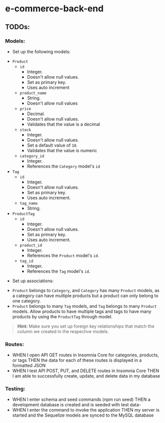 # e-commerce-back-end

## TODOs:

### Models: 

- Set up the following models:
* `Product`
  * `id`
    * Integer.
    * Doesn't allow null values.
    * Set as primary key.
    * Uses auto increment
  * `product_name`
    * String.
    * Doesn't allow null values
  * `price`
    * Decimal.
    * Doesn't allow null values.
    * Validates that the value is a decimal
  * `stock`
    * Integer.
    * Doesn't allow null values.
    * Set a default value of `10`.
    * Validates that the value is numeric
  * `category_id`
    * Integer.
    * References the `Category` model's `id`
* `Tag`
  * `id`
    * Integer.
    * Doesn't allow null values.
    * Set as primary key.
    * Uses auto increment.
  * `tag_name`
    * String.
* `ProductTag`
  * `id`
    * Integer.
    * Doesn't allow null values.
    * Set as primary key.
    * Uses auto increment.
  * `product_id`
    * Integer.
    * References the `Product` model's `id`.
  * `tag_id`
    * Integer.
    * References the `Tag` model's `id`.




- Set up associations:
* `Product` belongs to `Category`, and `Category` has many `Product` models, as a category can have multiple products but a product can only belong to one category.
* `Product` belongs to many `Tag` models, and `Tag` belongs to many `Product` models. Allow products to have multiple tags and tags to have many products by using the `ProductTag` through model.
> **Hint:** Make sure you set up foreign key relationships that match the column we created in the respective models.


### Routes:
- WHEN I open API GET routes in Insomnia Core for categories, products, or tags THEN the data for each of these routes is displayed in a formatted JSON
- WHEN I test API POST, PUT, and DELETE routes in Insomnia Core THEN I am able to successfully create, update, and delete data in my database

### Testing:
- WHEN I enter schema and seed commands (npm run seed) THEN a development database is created and is seeded with test data- 
- WHEN I enter the command to invoke the application THEN my server is started and the Sequelize models are synced to the MySQL database

